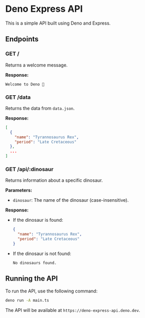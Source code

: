 # Deno Express API

This is a simple API built using Deno and Express.

## Endpoints

### GET /

Returns a welcome message.

**Response:**
```
Welcome to Deno 🦕
```

### GET /data

Returns the data from `data.json`.

**Response:**
```json
[
  {
    "name": "Tyrannosaurus Rex",
    "period": "Late Cretaceous"
  },
  ...
]
```

### GET /api/:dinosaur

Returns information about a specific dinosaur.

**Parameters:**
- `dinosaur`: The name of the dinosaur (case-insensitive).

**Response:**
- If the dinosaur is found:
  ```json
  {
    "name": "Tyrannosaurus Rex",
    "period": "Late Cretaceous"
  }
  ```
- If the dinosaur is not found:
  ```
  No dinosaurs found.
  ```

## Running the API

To run the API, use the following command:
```sh
deno run -A main.ts
```

The API will be available at `https://deno-express-api.deno.dev`.
